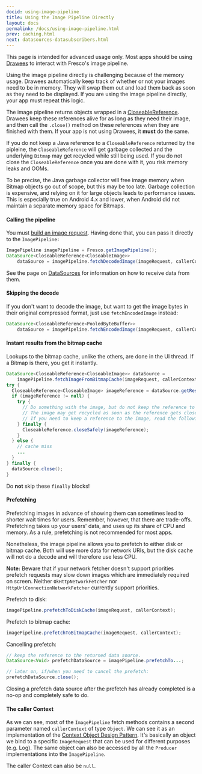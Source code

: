 ```yaml
---
docid: using-image-pipeline
title: Using the Image Pipeline Directly
layout: docs
permalink: /docs/using-image-pipeline.html
prev: caching.html
next: datasources-datasubscribers.html
---
```


This page is intended for advanced usage only. Most apps should be using [Drawees](using-drawees-xml.html) to interact with Fresco's image pipeline.

Using the image pipeline directly is challenging because of the memory usage. Drawees automatically keep track of whether or not your images need to be in memory. They will swap them out and load them back as soon as they need to be displayed. If you are using the image pipeline directly, your app must repeat this logic.

The image pipeline returns objects wrapped in a [CloseableReference](closeable-references.html). Drawees keep these references alive for as long as they need their image, and then call the `.close()` method on these references when they are finished with them. If your app is not using Drawees, it **must** do the same.

If you do not keep a Java reference to a `CloseableReference` returned by the pipleine, the `CloseableReference` will get garbage collected and the underlying `Bitmap` may get recycled while still being used. If you do not close the `CloseableReference` once you are done with it, you risk memory leaks and OOMs.

To be precise, the Java garbage collector will free image memory when Bitmap objects go out of scope, but this may be too late. Garbage collection is expensive, and relying on it for large objects leads to performance issues. This is especially true on Android 4.x and lower, when Android did not maintain a separate memory space for Bitmaps.

#### Calling the pipeline

You must [build an image request](image-requests.html). Having done that, you can pass it directly to the `ImagePipeline:`

```java
ImagePipeline imagePipeline = Fresco.getImagePipeline();
DataSource<CloseableReference<CloseableImage>>
    dataSource = imagePipeline.fetchDecodedImage(imageRequest, callerContext);
```

See the page on [DataSources](datasources-datasubscribers.html) for information on how to receive data from them.

#### Skipping the decode

If you don't want to decode the image, but want to get the image bytes in their original compressed format, just use `fetchEncodedImage` instead:

```java
DataSource<CloseableReference<PooledByteBuffer>>
    dataSource = imagePipeline.fetchEncodedImage(imageRequest, callerContext);
```

#### Instant results from the bitmap cache

Lookups to the bitmap cache, unlike the others, are done in the UI thread. If a Bitmap is there, you get it instantly.

```java
DataSource<CloseableReference<CloseableImage>> dataSource =
    imagePipeline.fetchImageFromBitmapCache(imageRequest, callerContext);
try {
  CloseableReference<CloseableImage> imageReference = dataSource.getResult();
  if (imageReference != null) {
    try {
      // Do something with the image, but do not keep the reference to it!
      // The image may get recycled as soon as the reference gets closed below.
      // If you need to keep a reference to the image, read the following sections.
    } finally {
      CloseableReference.closeSafely(imageReference);
    }
  } else {
    // cache miss
    ...
  }
} finally {
  dataSource.close();
}
```

Do **not** skip these `finally` blocks!

#### Prefetching

Prefetching images in advance of showing them can sometimes lead to shorter wait times for users. Remember, however, that there are trade-offs. Prefetching takes up your users' data, and uses up its share of CPU and memory. As a rule, prefetching is not recommended for most apps.

Nonetheless, the image pipeline allows you to prefetch to either disk or bitmap cache. Both will use more data for network URIs, but the disk cache will not do a decode and will therefore use less CPU.

__Note:__ Beware that if your network fetcher doesn't support priorities prefetch requests may slow down images which are immediately required on screen. Neither `OkHttpNetworkFetcher` nor `HttpUrlConnectionNetworkFetcher` currently support priorities.

Prefetch to disk:

```java
imagePipeline.prefetchToDiskCache(imageRequest, callerContext);
```

Prefetch to bitmap cache:

```java
imagePipeline.prefetchToBitmapCache(imageRequest, callerContext);
```

Cancelling prefetch:

```java
// keep the reference to the returned data source.
DataSource<Void> prefetchDataSource = imagePipeline.prefetchTo...;

// later on, if/when you need to cancel the prefetch:
prefetchDataSource.close();
```

Closing a prefetch data source after the prefetch has already completed is a no-op and completely safe to do.

#### The caller Context

As we can see, most of the `ImagePipeline` fetch methods contains a second parameter named `callerContext` of type `Object`. We can see it as an implementation of the [Context Object Design Pattern](https://www.dre.vanderbilt.edu/~schmidt/PDF/Context-Object-Pattern.pdf). It's basically an object we bind to a specific `ImageRequest` that can be used for different purposes (e.g. Log). The same object can also be accessed by all the `Producer` implementations into the `ImagePipeline`.

The caller Context can also be `null`.


